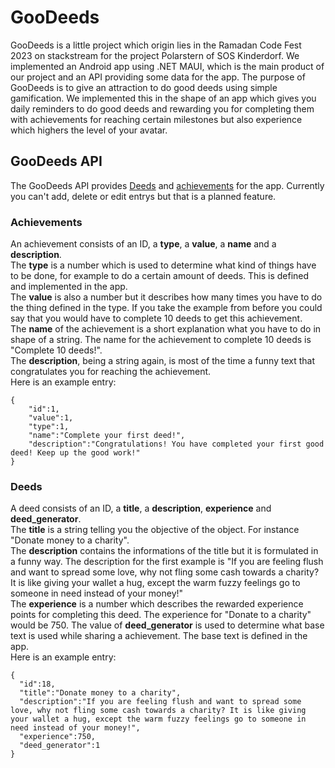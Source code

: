 # GooDeeds

GooDeeds is a little project which origin lies in the Ramadan Code Fest 2023 on stackstream for the project Polarstern of SOS Kinderdorf.
We implemented an Android app using .NET MAUI, which is the main product of our project and an API providing some data for the app.
The purpose of GooDeeds is to give an attraction to do good deeds using simple gamification. We implemented this in the shape of an app which gives you daily reminders to do good deeds and rewarding you for completing them with achievements for reaching certain milestones but also experience which highers the level of your avatar.

## GooDeeds API

The GooDeeds API provides [Deeds](https://deedapi.thelooser.de/deed) and [achievements](https://deedapi.thelooser.de/achievement) for the app. Currently you can't add, delete or edit entrys but that is a planned feature.

### Achievements
An achievement consists of an ID, a **type**, a **value**, a **name** and a **description**.\
The **type** is a number which is used to determine what kind of things have to be done, for example to do a certain amount of deeds. This is defined and implemented in the app.\
The **value** is also a number but it describes how many times you have to do the thing defined in the type. If you take the example from before you could say that you would have to complete 10 deeds to get this achievement.\
The **name** of the achievement is a short explanation what you have to do in shape of a string. The name for the achievement to complete 10 deeds is "Complete 10 deeds!".\
The **description**, being a string again, is most of the time a funny text that congratulates you for reaching the achievement.\
Here is an example entry:
```
{
    "id":1,
    "value":1,
    "type":1,
    "name":"Complete your first deed!",
    "description":"Congratulations! You have completed your first good deed! Keep up the good work!"
}
```

### Deeds
A deed consists of an ID, a **title**, a **description**, **experience** and **deed_generator**.\
The **title** is a string telling you the objective of the object. For instance "Donate money to a charity".\
The **description** contains the informations of the title but it is formulated in a funny way. The description for the first example is "If you are feeling flush and want to spread some love, why not fling some cash towards a charity? It is like giving your wallet a hug, except the warm fuzzy feelings go to someone in need instead of your money!"\
The **experience** is a number which describes the rewarded experience points for completing this deed. The experience for "Donate to a charity" would be 750.
The value of **deed_generator** is used to determine what base text is used while sharing a achievement. The base text is defined in the app.\
Here is an example entry:
```
{
  "id":18,
  "title":"Donate money to a charity",
  "description":"If you are feeling flush and want to spread some love, why not fling some cash towards a charity? It is like giving your wallet a hug, except the warm fuzzy feelings go to someone in need instead of your money!",
  "experience":750,
  "deed_generator":1
}
```
